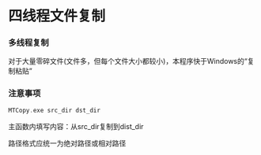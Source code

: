 # 四线程文件复制

### 多线程复制

对于大量零碎文件(文件多，但每个文件大小都较小)，本程序快于Windows的“复制粘贴”

### 注意事项

```C++
MTCopy.exe src_dir dst_dir
```

主函数内填写内容：从src_dir复制到dist_dir

路径格式应统一为绝对路径或相对路径